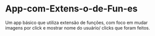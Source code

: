 # App-com-Extens-o-de-Fun-es
Um app básico que utiliza extensão de funções, com foco em mudar imagens por click e mostrar nome do usuário/ clicks que foram feitos.
